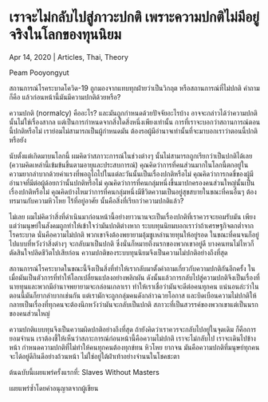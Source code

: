 # เราจะไม่กลับไปสู่ภาวะปกติ เพราะความปกติไม่มีอยู่จริงในโลกของทุนนิยม

Apr 14, 2020 | Articles, Thai, Theory





Peam Pooyongyut

สถานการณ์โรคระบาดโควิด-19 ถูกมองจากแทบทุกฝ่ายว่าเป็นวิกฤต หรือสถานการณ์ที่ไม่ปกติ คำถามก็คือ แล้วก่อนหน้านี้มันมีความปกติด้วยหรือ?

ความปกติ (normalcy) คืออะไร? และมันถูกกำหนดด้วยปัจจัยอะไรบ้าง อาจจะกล่าวได้ว่าความปกตินั้นไม่ใช่เรื่องสากล แต่เป็นการกำหนดจากสิ่งใดสิ่งหนึ่งเพียงเท่านั้น การที่เราจะบอกว่าสถานการณ์ตอนนี้ปกติหรือไม่ เราย่อมไม่สามารถเป็นผู้กำหนดมัน ต้องรอผู้มีอำนาจเท่านั้นที่จะมาบอกเราว่าตอนนี้ปกติหรือยัง

นับตั้งแต่เกิดมาบนโลกนี้ ผมคิดว่าสภาวะการณ์ในช่วงต่างๆ นั้นไม่สามารถถูกเรียกว่าเป็นปกติได้เลย (ความคิดเหล่านี้เข้มข้นขึ้นตามอายุและประสบการณ์) คุณคิดว่าการที่คนส่วนมากในโลกนี้ตกอยู่ในความยากลำบากด้วยค่าแรงที่พอถูไถไปในแต่ละวันนั้นเป็นเรื่องปกติหรือไม่ คุณคิดว่าการกดขี่ของผู้มีอำนาจที่มีต่อผู้ด้อยกว่านั้นปกติหรือไม่ คุณคิดว่าการที่คนกลุ่มหนึ่งขึ้นมาปกครองคนส่วนใหญ่นั้นเป็นเรื่องปกติหรือไม่ คุณคิดบ้างไหมว่าการที่คนกลุ่มหนึ่งมีชีวิตความเป็นอยู่สุขสบายในขณะที่คนอื่นๆ ต้องทรมานกับความหิวโหย ไร้ที่อยู่อาศัย นั้นคือสิ่งที่เรียกว่าความปกติแล้ว?

ไม่เลย ผมไม่คิดว่าสิ่งที่ดำเนินมาก่อนหน้านี้อย่างยาวนานจะเป็นเรื่องปกติที่เราควรจะยอมรับมัน เพียงแต่ว่ามนุษย์ในสังคมถูกทำให้เข้าใจว่ามันปกติต่างหาก ระบบทุนนิยมบอกเราว่าถ้าเศรษฐกิจตกต่ำจากโรคระบาด นั่นคือความไม่ปกติ พวกเขาจึงต้องพยายามอุ้มชูเหล่านายทุนให้อยู่รอด ในขณะที่คนจนก็อยู่ไปแบบที่หวังว่าสิ่งต่างๆ จะกลับมาเป็นปกติ ซึ่งนั่นก็หมายถึงนรกของพวกเขาอยู่ดี บางคนทนไม่ไหวก็ตัดสินใจปลิดชีวิตไปเสียก่อน ความปกติของระบบทุนนิยมจึงเป็นความไม่ปกติอย่างถึงที่สุด

สถานการณ์โรคระบาดในขณะนี้จึงเป็นสิ่งที่ทำให้เรากลับมาตั้งคำถามเกี่ยวกับความปกติกันอีกครั้ง ในเมื่อมันเป็นตัวการที่ทำให้โลกเปลี่ยนแปลงอย่างพลิกผัน ดังนั้นแล้วการกลับไปสู่ความปกติจึงเป็นเรื่องที่นายทุนและพวกมีอำนาจพยายามจะกล่อนเกลาเรา ทำให้เราเชื่อว่ามันจะดีต่อคนทุกคน แน่นอนล่ะว่าในตอนนี้มันก็ยากลำบากเช่นกัน แต่เรามักจะถูกกลุ่มคนดังกล่าวฉวยโอกาส และบิดเบือนความไม่ปกติให้กลายเป็นเรื่องที่ทุกคนจะต้องนึกหวังว่ามันจะกลับเป็นปกติ สภาวะที่เป็นสวรรค์ของพวกเขาแต่เป็นนรกของคนส่วนใหญ่

ความปกติแบบทุนจึงเป็นความผิดปกติอย่างถึงที่สุด ถ้ายังคิดว่าเราควรจะกลับไปอยู่ในจุดเดิม ก็คือการยอมจำนน เราต้องชี้ให้เห็นว่าสภาะการณ์ก่อนหน้านี้คือความไม่ปกติ เราจะไม่กลับไป เราจะเดินไปข้างหน้า กำหนดความปกติที่ไม่ทำให้คนทุกคนต้องทุกข์ทน หิวโหย ยากจน มันคือความปกติที่มนุษย์ทุกคนจะได้อยู่ดีกินดีอย่างถ้วนหน้า ไม่ใช่อยู่ใต้ฝ่าเท้าอย่างจำนนในโชคชะตา

ต้นฉบับนี้เผยแพร่ครั้งแรกที่: Slaves Without Masters

เผยแพร่ซ้ำโดยคำอนุญาตจากผู้เขียน